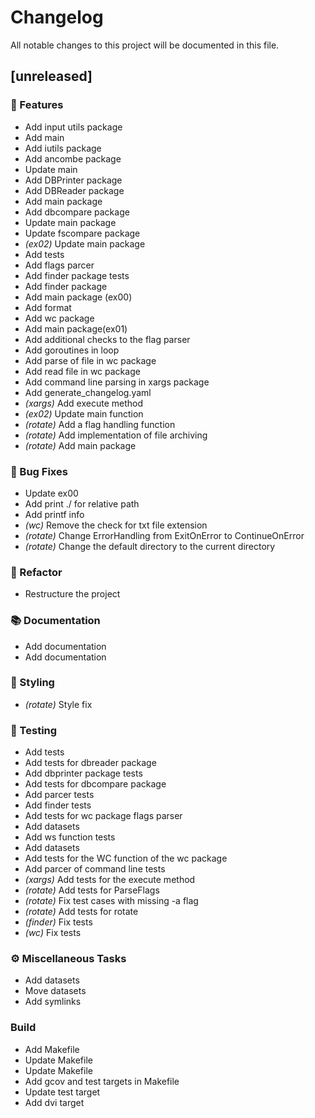 # Changelog

All notable changes to this project will be documented in this file.

## [unreleased]

### 🚀 Features

- Add input utils package
- Add main
- Add iutils package
- Add ancombe package
- Update main
- Add DBPrinter package
- Add DBReader package
- Add main package
- Add dbcompare package
- Update main package
- Update fscompare package
- *(ex02)* Update main package
- Add tests
- Add flags parcer
- Add finder package tests
- Add finder package
- Add main package (ex00)
- Add format
- Add wc package
- Add main package(ex01)
- Add additional checks to the flag parser
- Add goroutines in loop
- Add parse of file in wc package
- Add read file in wc package
- Add command line parsing in xargs package
- Add generate_changelog.yaml
- *(xargs)* Add execute method
- *(ex02)* Update main function
- *(rotate)* Add a flag handling function
- *(rotate)* Add implementation of file archiving
- *(rotate)* Add main package

### 🐛 Bug Fixes

- Update ex00
- Add print ./ for relative path
- Add printf info
- *(wc)* Remove the check for txt file extension
- *(rotate)* Change ErrorHandling from ExitOnError to ContinueOnError
- *(rotate)* Change the default directory to the current directory

### 🚜 Refactor

- Restructure the project

### 📚 Documentation

- Add documentation
- Add documentation

### 🎨 Styling

- *(rotate)* Style fix

### 🧪 Testing

- Add tests
- Add tests for dbreader package
- Add dbprinter package tests
- Add tests for dbcompare package
- Add parcer tests
- Add finder tests
- Add tests for wc package flags parser
- Add datasets
- Add ws function tests
- Add datasets
- Add tests for the WC function of the wc package
- Add parcer of command line tests
- *(xargs)* Add tests for the execute method
- *(rotate)* Add tests for ParseFlags
- *(rotate)* Fix test cases with missing -a flag
- *(rotate)* Add tests for rotate
- *(finder)* Fix tests
- *(wc)* Fix tests

### ⚙️ Miscellaneous Tasks

- Add datasets
- Move datasets
- Add symlinks

### Build

- Add Makefile
- Update Makefile
- Update Makefile
- Add gcov and test targets in Makefile
- Update test target
- Add dvi target

<!-- generated by git-cliff -->
